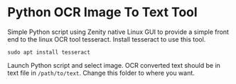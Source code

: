 # Python OCR Image To Text Tool
Simple Python script using Zenity native Linux GUI to provide a simple front end to the linux OCR tool tesseract. Install tesseract to use this tool.

`sudo apt install tesseract`

Launch Python script and select image. OCR converted text should be in text file in `/path/to/text`. Change this folder to where you want.



